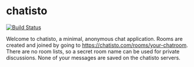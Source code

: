 # chatisto
[![Build Status](https://travis-ci.org/chatisto/chatisto.svg?branch=master)](https://travis-ci.org/chatisto/chatisto)

Welcome to chatisto, a minimal, anonymous chat application. Rooms are created and joined by going to https://chatisto.com/rooms/your-chatroom. There are no room lists, so a secret room name can be used for private discussions. None of your messages are saved on the chatisto servers.
